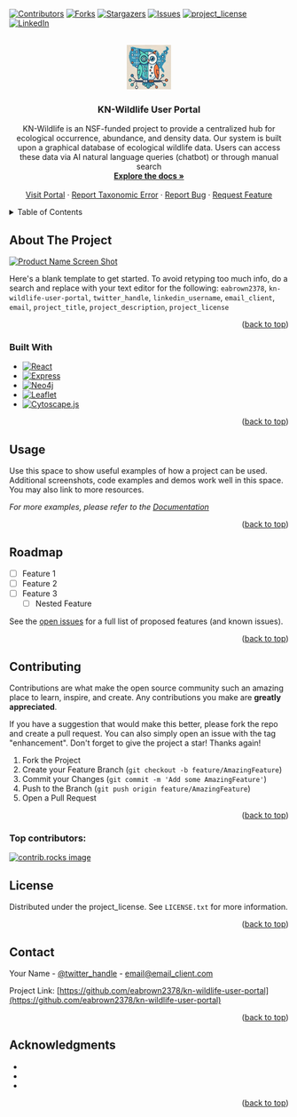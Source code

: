 <!-- Improved compatibility of back to top link: See: https://github.com/othneildrew/Best-README-Template/pull/73 -->
<a id="readme-top"></a>
<!--
*** Thanks for checking out the Best-README-Template. If you have a suggestion
*** that would make this better, please fork the repo and create a pull request
*** or simply open an issue with the tag "enhancement".
*** Don't forget to give the project a star!
*** Thanks again! Now go create something AMAZING! :D
-->



<!-- PROJECT SHIELDS -->
<!--
*** I'm using markdown "reference style" links for readability.
*** Reference links are enclosed in brackets [ ] instead of parentheses ( ).
*** See the bottom of this document for the declaration of the reference variables
*** for contributors-url, forks-url, etc. This is an optional, concise syntax you may use.
*** https://www.markdownguide.org/basic-syntax/#reference-style-links
-->
[![Contributors][contributors-shield]][contributors-url]
[![Forks][forks-shield]][forks-url]
[![Stargazers][stars-shield]][stars-url]
[![Issues][issues-shield]][issues-url]
[![project_license][license-shield]][license-url]
[![LinkedIn][linkedin-shield]][linkedin-url]



<!-- PROJECT LOGO -->
<br />
<div align="center">
  <a href="https://kn-wildlife.crc.nd.edu/">
    <img src="client/src/assets/Logo.png" alt="Logo" width="80" height="80">
  </a>

<h3 align="center">KN-Wildlife User Portal</h3>

  <p align="center">
    KN-Wildlife is an NSF-funded project to provide a centralized hub for ecological occurrence, abundance, and density data. Our system is built upon a graphical database of ecological wildlife data. Users can access these data via AI natural language queries (chatbot) or through manual search 
    <br />
    <a href="https://github.com/eabrown2378/kn-wildlife-user-portal"><strong>Explore the docs »</strong></a>
    <br />
    <br />
    <a href="https://kn-wildlife.crc.nd.edu/">Visit Portal</a>
    &middot;
    <a href="https://github.com/eabrown2378/kn-wildlife-user-portal/issues/new?labels=taxonomy&template=taxonomy-fix---.md">Report Taxonomic Error</a>
    &middot;
    <a href="https://github.com/eabrown2378/kn-wildlife-user-portal/issues/new?labels=bug&template=bug-report---.md">Report Bug</a>
    &middot;
    <a href="https://github.com/eabrown2378/kn-wildlife-user-portal/issues/new?labels=enhancement&template=feature-request---.md">Request Feature</a>
  </p>
</div>



<!-- TABLE OF CONTENTS -->
<details>
  <summary>Table of Contents</summary>
  <ol>
    <li>
      <a href="#about-the-project">About The Project</a>
      <ul>
        <li><a href="#built-with">Built With</a></li>
      </ul>
    </li>
    <li><a href="#usage">Usage</a></li>
    <li><a href="#roadmap">Roadmap</a></li>
    <li><a href="#contributing">Contributing</a></li>
    <li><a href="#license">License</a></li>
    <li><a href="#contact">Contact</a></li>
    <li><a href="#acknowledgments">Acknowledgments</a></li>
  </ol>
</details>



<!-- ABOUT THE PROJECT -->
## About The Project

[![Product Name Screen Shot][product-screenshot]](https://example.com)

Here's a blank template to get started. To avoid retyping too much info, do a search and replace with your text editor for the following: `eabrown2378`, `kn-wildlife-user-portal`, `twitter_handle`, `linkedin_username`, `email_client`, `email`, `project_title`, `project_description`, `project_license`

<p align="right">(<a href="#readme-top">back to top</a>)</p>



### Built With

* [![React][React.js]][React-url]
* [![Express][Express.js]][Express-url]
* [![Neo4j][Neo4j]][Neo4j-url]
* [![Leaflet][Leaflet]][Leaflet-url]
* [![Cytoscape.js][Cytoscape.js]][Cytoscape.js-url]

<p align="right">(<a href="#readme-top">back to top</a>)</p>

<!-- USAGE EXAMPLES -->
## Usage

Use this space to show useful examples of how a project can be used. Additional screenshots, code examples and demos work well in this space. You may also link to more resources.

_For more examples, please refer to the [Documentation](https://example.com)_

<p align="right">(<a href="#readme-top">back to top</a>)</p>



<!-- ROADMAP -->
## Roadmap

- [ ] Feature 1
- [ ] Feature 2
- [ ] Feature 3
    - [ ] Nested Feature

See the [open issues](https://github.com/eabrown2378/kn-wildlife-user-portal/issues) for a full list of proposed features (and known issues).

<p align="right">(<a href="#readme-top">back to top</a>)</p>



<!-- CONTRIBUTING -->
## Contributing

Contributions are what make the open source community such an amazing place to learn, inspire, and create. Any contributions you make are **greatly appreciated**.

If you have a suggestion that would make this better, please fork the repo and create a pull request. You can also simply open an issue with the tag "enhancement".
Don't forget to give the project a star! Thanks again!

1. Fork the Project
2. Create your Feature Branch (`git checkout -b feature/AmazingFeature`)
3. Commit your Changes (`git commit -m 'Add some AmazingFeature'`)
4. Push to the Branch (`git push origin feature/AmazingFeature`)
5. Open a Pull Request

<p align="right">(<a href="#readme-top">back to top</a>)</p>

### Top contributors:

<a href="https://github.com/eabrown2378/kn-wildlife-user-portal/graphs/contributors">
  <img src="https://contrib.rocks/image?repo=eabrown2378/kn-wildlife-user-portal" alt="contrib.rocks image" />
</a>



<!-- LICENSE -->
## License

Distributed under the project_license. See `LICENSE.txt` for more information.

<p align="right">(<a href="#readme-top">back to top</a>)</p>



<!-- CONTACT -->
## Contact

Your Name - [@twitter_handle](https://twitter.com/twitter_handle) - email@email_client.com

Project Link: [https://github.com/eabrown2378/kn-wildlife-user-portal](https://github.com/eabrown2378/kn-wildlife-user-portal)

<p align="right">(<a href="#readme-top">back to top</a>)</p>



<!-- ACKNOWLEDGMENTS -->
## Acknowledgments

* []()
* []()
* []()

<p align="right">(<a href="#readme-top">back to top</a>)</p>



<!-- MARKDOWN LINKS & IMAGES -->
<!-- https://www.markdownguide.org/basic-syntax/#reference-style-links -->
[contributors-shield]: https://img.shields.io/github/contributors/eabrown2378/kn-wildlife-user-portal.svg?style=for-the-badge
[contributors-url]: https://github.com/eabrown2378/kn-wildlife-user-portal/graphs/contributors
[forks-shield]: https://img.shields.io/github/forks/eabrown2378/kn-wildlife-user-portal.svg?style=for-the-badge
[forks-url]: https://github.com/eabrown2378/kn-wildlife-user-portal/network/members
[stars-shield]: https://img.shields.io/github/stars/eabrown2378/kn-wildlife-user-portal.svg?style=for-the-badge
[stars-url]: https://github.com/eabrown2378/kn-wildlife-user-portal/stargazers
[issues-shield]: https://img.shields.io/github/issues/eabrown2378/kn-wildlife-user-portal.svg?style=for-the-badge
[issues-url]: https://github.com/eabrown2378/kn-wildlife-user-portal/issues
[license-shield]: https://img.shields.io/github/license/eabrown2378/kn-wildlife-user-portal.svg?style=for-the-badge
[license-url]: https://github.com/eabrown2378/kn-wildlife-user-portal/blob/master/LICENSE.txt
[linkedin-shield]: https://img.shields.io/badge/-LinkedIn-black.svg?style=for-the-badge&logo=linkedin&colorB=555
[linkedin-url]: https://linkedin.com/in/linkedin_username
[product-screenshot]: images/screenshot.png
[React.js]: https://img.shields.io/badge/React-20232A?style=for-the-badge&logo=react&logoColor=61DAFB
[React-url]: https://reactjs.org/
[Express.js]: https://img.shields.io/badge/Express.js-%23404d59.svg?logo=express&logoColor=%2361DAFB
[Express-url]: https://expressjs.com/
[Neo4J]: https://img.shields.io/badge/Neo4j-008CC1?logo=neo4j&logoColor=white
[Neo4J-url]: https://neo4j.com/
[Leaflet]: https://img.shields.io/badge/Leaflet-white?style=flat&logo=leaflet&logoColor=%23199900&logoSize=auto
[Leaflet-url]: https://leafletjs.com/
[Cytoscape.js]: https://img.shields.io/badge/Cytoscape.js-gold?style=flat&logo=cytoscapedotjs&logoColor=black&logoSize=auto
[Cytoscape.js-url]: https://js.cytoscape.org/
